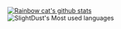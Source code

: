 [![Rainbow cat's github stats](https://github-readme-stats.vercel.app/api?username=SlightDust&show_icons=true)](#)  
![SlightDust's Most used languages](https://github-readme-stats.vercel.app/api/top-langs/?username=SlightDust&layout=compact&hide_border=true&langs_count=10)
